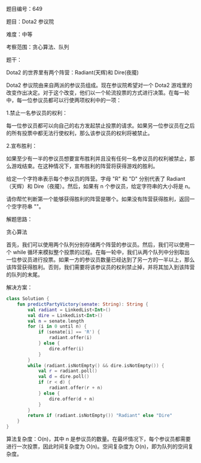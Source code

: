 题目编号：649

题目：Dota2 参议院

难度：中等

考察范围：贪心算法、队列

题干：

Dota2 的世界里有两个阵营：Radiant(天辉)和 Dire(夜魇)

Dota2 参议院由来自两派的参议员组成。现在参议院希望对一个 Dota2 游戏里的改变作出决定。对于这个改变，他们以一个轮流投票的方式进行决策。在每一轮中，每一位参议员都可以行使两项权利中的一项：

1.禁止一名参议员的权利：

每一位参议员都可以向自己的右方发起禁止投票的请求。如果另一位参议员在之后的所有投票中都无法行使权利，那么该参议员的权利将被禁止。

2.宣布胜利：

如果至少有一半的参议员想要宣布胜利并且没有任何一名参议员的权利被禁止，那么游戏结束。在这种情况下，宣布胜利的阵营将获得游戏的胜利。

给定一个字符串表示每个参议员的阵营。字母 "R" 和 "D" 分别代表了 Radiant（天辉）和 Dire（夜魇）。然后，如果有 n 个参议员，给定字符串的大小将是 n。

请你帮忙判断第一个能够获得胜利的阵营是哪个。如果没有阵营获得胜利，返回一个空字符串 ""。

解题思路：

贪心算法

首先，我们可以使用两个队列分别存储两个阵营的参议员。然后，我们可以使用一个 while 循环来模拟整个投票的过程。在每一轮中，我们从两个队列中分别取出一位参议员进行投票。如果一方的参议员数量已经达到了另一方的一半以上，那么该阵营获得胜利。否则，我们需要将该参议员的权利禁止掉，并将其加入到该阵营的队列的末尾。

解决方案：

```kotlin
class Solution {
    fun predictPartyVictory(senate: String): String {
        val radiant = LinkedList<Int>()
        val dire = LinkedList<Int>()
        val n = senate.length
        for (i in 0 until n) {
            if (senate[i] == 'R') {
                radiant.offer(i)
            } else {
                dire.offer(i)
            }
        }
        while (radiant.isNotEmpty() && dire.isNotEmpty()) {
            val r = radiant.poll()
            val d = dire.poll()
            if (r < d) {
                radiant.offer(r + n)
            } else {
                dire.offer(d + n)
            }
        }
        return if (radiant.isNotEmpty()) "Radiant" else "Dire"
    }
}
```

算法复杂度：O(n)，其中 n 是参议员的数量。在最坏情况下，每个参议员都需要进行一次投票，因此时间复杂度为 O(n)。空间复杂度为 O(n)，即为队列的空间复杂度。